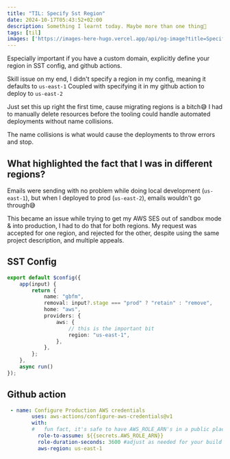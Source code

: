 ```yaml
---
title: "TIL: Specify Sst Region"
date: 2024-10-17T05:43:52+02:00
description: Something I learnt today. Maybe more than one thing👾
tags: [til]
images: ['https://images-here-hugo.vercel.app/api/og-image?title=Specify+SST+Region']
---
```


Especially important if you have a custom domain, explicitly define your region in SST config, and github actions.

Skill issue on my end, I didn't specify a region in my config, meaning it defaults to `us-east-1`
Coupled with specifying it in my github action to deploy to `us-east-2`

Just set this up right the first time, cause migrating regions is a bitch😅
I had to manually delete resources before the tooling could handle automated deployments without name collisions.

The name collisions is what would cause the deployments to throw errors and stop.

## What highlighted the fact that I was in different regions?
Emails were sending with no problem while doing local development (`us-east-1`), but when I deployed to prod (`us-east-2`), emails wouldn't go through😅

This became an issue while trying to get my AWS SES out of sandbox mode & into production, I had to do that for both regions.
My request was accepted for one region, and rejected for the other, despite using the same project description, and multiple appeals.

## SST Config
```ts
export default $config({
	app(input) {
		return {
			name: "gbfm",
			removal: input?.stage === "prod" ? "retain" : "remove",
			home: "aws",
			providers: {
				aws: {
                    // this is the important bit
					region: "us-east-1",
				},
			},
		};
	},
	async run() 
});

```

## Github action

```yaml
 - name: Configure Production AWS credentials
        uses: aws-actions/configure-aws-credentials@v1
        with:
        #   fun fact, it's safe to have AWS_ROLE_ARN's in a public place
          role-to-assume: ${{secrets.AWS_ROLE_ARN}}
          role-duration-seconds: 3600 #adjust as needed for your build time
          aws-region: us-east-1
```